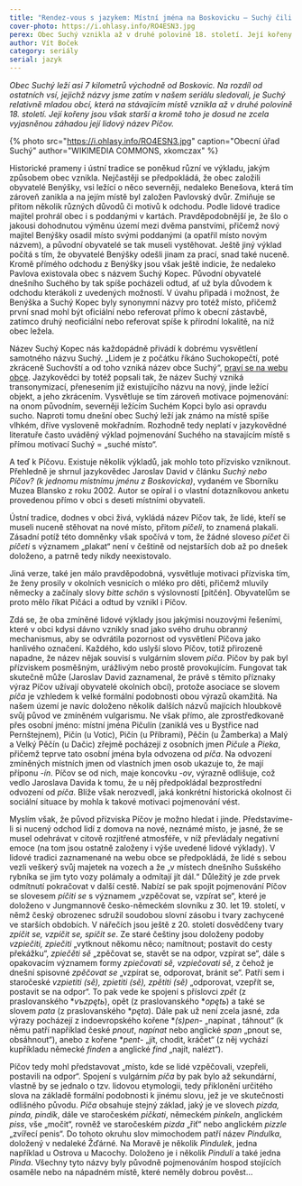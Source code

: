 ```yaml
---
title: "Rendez-vous s jazykem: Místní jména na Boskovicku – Suchý čili Píčov"
cover-photo: https://i.ohlasy.info/RO4ESN3.jpg
perex: Obec Suchý vznikla až v druhé polovině 18. století. Její kořeny jsou však starší a kromě toho je dosud ne zcela vyjasněnou záhadou její lidový název Píčov.
author: Vít Boček
category: seriály
serial: jazyk
---
```


*Obec Suchý leží asi 7 kilometrů východně od Boskovic. Na rozdíl od ostatních vsí, jejichž názvy jsme zatím v našem seriálu sledovali, je Suchý relativně mladou obcí, která na stávajícím místě vznikla až v druhé polovině 18. století. Její kořeny jsou však starší a kromě toho je dosud ne zcela vyjasněnou záhadou její lidový název Píčov.*

{% photo src="https://i.ohlasy.info/RO4ESN3.jpg" caption="Obecní úřad Suchý" author="WIKIMEDIA COMMONS, xkomczax" %}

Historické prameny i ústní tradice se poněkud různí ve výkladu, jakým způsobem obec vznikla. Nejčastěji se předpokládá, že obec založili obyvatelé Benýšky, vsi ležící o něco severněji, nedaleko Benešova, která tím zároveň zanikla a na jejím místě byl založen Pavlovský dvůr. Zmiňuje se přitom několik různých důvodů či motivů k odchodu. Podle lidové tradice majitel prohrál obec i s poddanými v kartách. Pravděpodobnější je, že šlo o jakousi dohodnutou výměnu území mezi dvěma panstvími, přičemž nový majitel Benýšky osadil místo svými poddanými (a opatřil místo novým názvem), a původní obyvatelé se tak museli vystěhovat. Ještě jiný výklad počítá s tím, že obyvatelé Benýšky odešli jinam za prací, snad také nuceně. Kromě přímého odchodu z Benýšky jsou však ještě indicie, že nedaleko Pavlova existovala obec s názvem Suchý Kopec. Původní obyvatelé dnešního Suchého by tak spíše pocházeli odtud, ať už byla důvodem k odchodu kterákoli z uvedených možností. V úvahu připadá i možnost, že Benýška a Suchý Kopec byly synonymní názvy pro totéž místo, přičemž první snad mohl být oficiální nebo referovat přímo k obecní zástavbě, zatímco druhý neoficiální nebo referovat spíše k přírodní lokalitě, na níž obec ležela.

Název Suchý Kopec nás každopádně přivádí k dobrému vysvětlení samotného názvu Suchý. „Lidem je z počátku říkáno Suchokopečtí, poté zkráceně Suchovští a od toho vzniká název obce Suchý“, [praví se na webu obce](https://www.obecsuchy.cz/obec-7/z-historie-obce/). Jazykovědci by totéž popsali tak, že název Suchý vzniká transonymizací, přenesením již existujícího názvu na nový, jinde ležící objekt, a jeho zkrácením. Vysvětluje se tím zároveň motivace pojmenování: na onom původním, severněji ležícím Suchém Kopci bylo asi opravdu sucho. Naproti tomu dnešní obec Suchý leží jak známo na místě spíše vlhkém, dříve vysloveně mokřadním. Rozhodně tedy neplatí v jazykovědné literatuře často uváděný výklad pojmenování Suchého na stavajícím místě s přímou motivací Suchý = „suché místo“.

A teď k Píčovu. Existuje několik výkladů, jak mohlo toto přízvisko vzniknout. Přehledně je shrnul jazykovědec Jaroslav David v článku *Suchý nebo Píčov? (k jednomu místnímu jménu z Boskovicka)*, vydaném ve Sborníku Muzea Blansko z roku 2002. Autor se opíral i o vlastní dotazníkovou anketu provedenou přímo v obci s deseti místními obyvateli.

Ústní tradice, dodnes v obci živá, vykládá název Píčov tak, že lidé, kteří se museli nuceně stěhovat na nové místo, přitom *píčeli*, to znamená plakali. Zásadní potíž této domněnky však spočívá v tom, že žádné sloveso *píčet* či *píčeti* s významem „plakat“ není v češtině od nejstarších dob až po dnešek doloženo, a patrně tedy nikdy neexistovalo.

Jiná verze, také jen málo pravděpodobná, vysvětluje motivaci přízviska tím, že ženy prosily v okolních vesnicích o mléko pro děti, přičemž mluvily německy a začínaly slovy *bitte schön* s výslovností [pitčén]. Obyvatelům se proto mělo říkat Pičáci a odtud by vznikl i Píčov.

Zdá se, že oba zmíněné lidové výklady jsou jakýmisi nouzovými řešeními, které v obci kdysi dávno vznikly snad jako svého druhu obranný mechanismus, aby se odvrátila pozornost od vysvětlení Píčova jako hanlivého označení. Každého, kdo uslyší slovo Píčov, totiž přirozeně napadne, že název nějak souvisí s vulgárním slovem *píča*. Píčov by pak byl přízviskem posměšným, urážlivým nebo prostě provokujícím. Fungovat tak skutečně může (Jaroslav David zaznamenal, že právě s těmito příznaky výraz Píčov užívají obyvatelé okolních obcí), protože asociace se slovem *píča* je vzhledem k velké formální podobnosti obou výrazů okamžitá. Na našem území je navíc doloženo několik dalších názvů majících hloubkově svůj původ ve zmíněném vulgarismu. Ne však přímo, ale zprostředkovaně přes osobní jméno: místní jména Pičulín (zaniklá ves u Bystřice nad Pernštejnem), Pičín (u Votic), Pičín (u Příbrami), Pěčín (u Žamberka) a Malý a Velký Pěčín (u Dačic) zřejmě pocházejí z osobních jmen *Pičule* a *Pieka*, přičemž teprve tato osobní jména byla odvozena od *píča*. Na odvození zmíněných místních jmen od vlastních jmen osob ukazuje to, že mají příponu *-ín*. Píčov se od nich, maje koncovku *-ov*, výrazně odlišuje, což vedlo Jaroslava Davida k tomu, že u něj předpokládal bezprostřední odvození od *píča*. Blíže však nerozvedl, jaká konkrétní historická okolnost či sociální situace by mohla k takové motivaci pojmenování vést.

Myslím však, že původ přízviska Píčov je možno hledat i jinde. Představíme-li si nucený odchod lidí z domova na nové, neznámé místo, je jasné, že se musel odehrávat v citově rozjitřené atmosféře, v níž převládaly negativní emoce (na tom jsou ostatně založeny i výše uvedené lidové výklady). V lidové tradici zaznamenané na webu obce se předpokládá, že lidé s sebou vezli veškerý svůj majetek na vozech a že „v místech dnešního Sušského rybníka se jim tyto vozy polámaly a odmítají jít dál.“ Důležitý je zde prvek odmítnutí pokračovat v další cestě. Nabízí se pak spojit pojmenování Píčov se slovesem *píčiti se* s významem „vzpěčovat se, vzpírat se“, které je doloženo v Jungmannově česko-německém slovníku z 30. let 19. století, v němž český obrozenec sdružil soudobou slovní zásobu i tvary zachycené ve starších obdobích. V nářečích jsou ještě z 20. století dosvědčeny tvary *zpíčit se, vzpíčit se, spíčit se*. Ze staré češtiny jsou doloženy podoby *vzpiečiti, zpiečiti* „vytknout někomu něco; namítnout; postavit do cesty překážku“, *zpiečěti sě* „zpěčovat se, stavět se na odpor, vzpírat se“, dále s opakovacím významem formy *zpiečovati sě, vzpiečovati sě*, z čehož je dnešní spisovné *zpěčovat se* „vzpírat se, odporovat, bránit se“. Patří sem i staročeské *vzpietiti (sě), zpietiti (sě), zpětiti (sě)* „odporovat, vzepřít se, postavit se na odpor“. To pak vede ke spojení s příslovci *zpět* (z praslovanského **vъzpętь*), opět (z praslovanského **opętь*) a také se slovem *pata* (z praslovanského **pęta*). Dále pak už není zcela jasné, zda výrazy pocházejí z indoevropského kořene **(s)pen-* „napínat , táhnout“ (k němu patří například české *pnout*, *napínat* nebo anglické *span* „pnout se, obsáhnout“), anebo z kořene **pent*- „jít, chodit, kráčet“ (z něj vychází kupříkladu německé *finden* a anglické *find* „najít, nalézt“).

Píčov tedy mohl představovat „místo, kde se lidé vzpěčovali, vzepřeli, postavili na odpor“. Spojení s vulgárním *píča* by pak bylo až sekundární, vlastně by se jednalo o tzv. lidovou etymologii, tedy přiklonění určitého slova na základě formální podobnosti k jinému slovu, jež je ve skutečnosti odlišného původu. *Píča* obsahuje stejný základ, jaký je ve slovech *pizda, pinda, pindík*, dále ve staročeském *pičkati*, německém *pinkeln*, anglickém *piss*, vše „močit“, rovněž ve staročeském *pizda* „řiť“ nebo anglickém *pizzle* „zvířecí penis“. Do tohoto okruhu slov mimochodem patří název *Pindulka*, doložený v nedaleké Žďárné. Na Moravě je několik *Pindulek*, jedna například u Ostrova u Macochy. Doloženo je i několik *Pindulí* a také jedna *Pinda*. Všechny tyto názvy byly původně pojmenováním hospod stojících osaměle nebo na nápadném místě, které neměly dobrou pověst…
